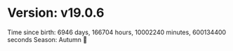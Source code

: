 # Version: v19.0.6
Time since birth: 6946 days, 166704 hours, 10002240 minutes, 600134400 seconds
Season: Autumn 🍁
